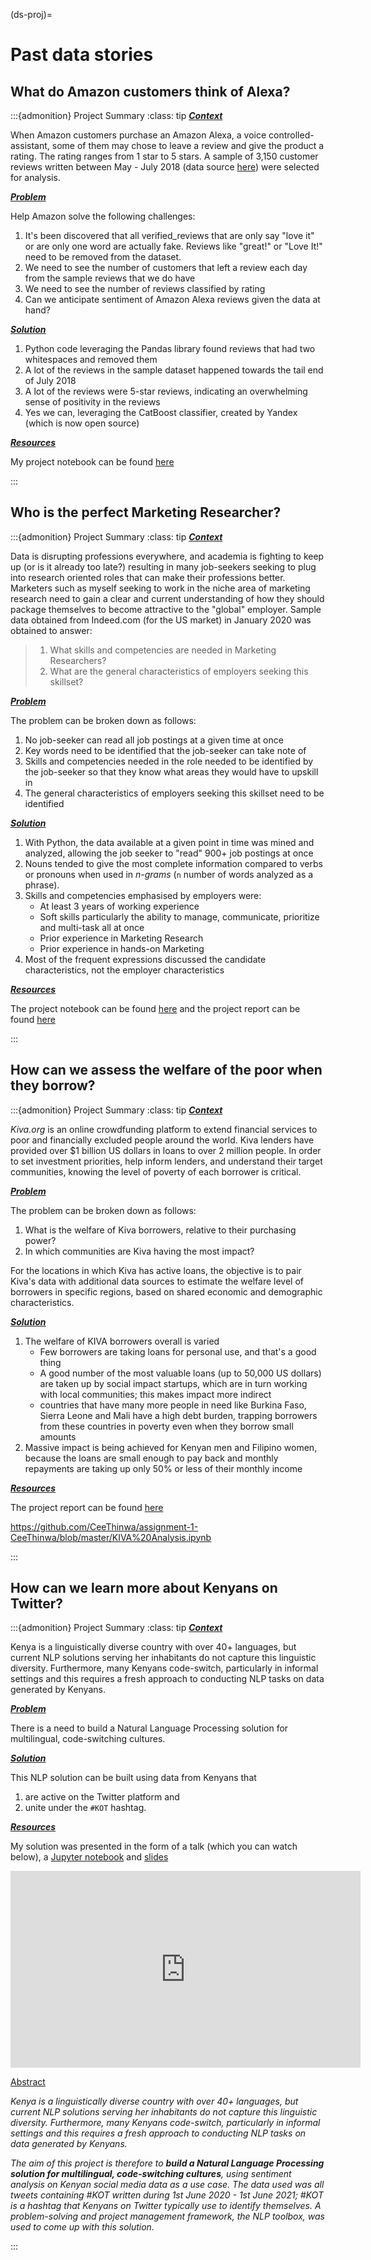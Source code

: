 (ds-proj)=
# Past data stories

## What do Amazon customers think of Alexa?

:::{admonition} Project Summary
:class: tip
<u>_**Context**_</u>

When Amazon customers purchase an Amazon Alexa, a voice controlled-assistant,
some of them may chose to leave a review and give the product a rating. The rating ranges from 1 star to 5 stars. A sample of 3,150 customer reviews written between May - July 2018
(data source [here](https://go.aws/2WkOfZp)) were selected for analysis.

<u>_**Problem**_</u>

Help Amazon solve the following challenges:
1. It's been discovered that all verified_reviews that are only say "love it" or are only one word are actually fake. Reviews like "great!" or "Love It!" need to be removed from the dataset.
2. We need to see the number of customers that left a review each day from the sample reviews that we do have
3. We need to see the number of reviews classified by rating
4. Can we anticipate sentiment of Amazon Alexa reviews given the data at hand?

<u>_**Solution**_</u>

1. Python code leveraging the Pandas library found reviews that had two whitespaces and removed them
2. A lot of the reviews in the sample dataset happened towards the tail end of July 2018
3. A lot of the reviews were 5-star reviews, indicating an overwhelming sense of positivity in the reviews
4. Yes we can, leveraging the CatBoost classifier, created by Yandex (which is now open source)

<u>_**Resources**_</u>

My project notebook can be found
[here](https://github.com/CeeThinwa/Python-Data-Science-Notebooks/blob/master/Amazon_Alexa_Challenge_Revised.ipynb)

:::

## Who is the perfect Marketing Researcher?

:::{admonition} Project Summary
:class: tip
<u>_**Context**_</u>

Data is disrupting professions everywhere, and academia is fighting to keep up (or is it already too late?) resulting in many job-seekers seeking to plug into research oriented roles that can make their professions better. Marketers such as myself seeking to work in the niche area of marketing research need to gain a clear and current understanding of how they should package themselves to become attractive to the "global" employer. Sample data obtained from Indeed.com (for the US market) in January 2020 was obtained to answer:

>1. What skills and competencies are needed in Marketing Researchers?
>2. What are the general characteristics of employers seeking this skillset?

<u>_**Problem**_</u>

The problem can be broken down as follows:
1. No job-seeker can read all job postings at a given time at once
2. Key words need to be identified that the job-seeker can take note of
3. Skills and competencies needed in the role needed to be identified by the job-seeker so that they know what areas they would have to upskill in
4. The general characteristics of employers seeking this skillset need to be identified

<u>_**Solution**_</u>

1. With Python, the data available at a given point in time was mined and analyzed, allowing the job seeker to "read" 900+ job postings at once
2. Nouns tended to give the most complete information compared to verbs or pronouns when used in *n-grams* (`n` number of words analyzed as a phrase).
3. Skills and competencies emphasised by employers were:
    * At least 3 years of working experience
    * Soft skills particularly the ability to manage, communicate, prioritize and multi-task all at once
    * Prior experience in Marketing Research
    * Prior experience in hands-on Marketing
4. Most of the frequent expressions discussed the candidate characteristics, not
the employer characteristics

<u>_**Resources**_</u>

The project notebook can be found
[here](https://github.com/CeeThinwa/Python-Data-Science-Notebooks/blob/master/Amazon_Alexa_Challenge_Revised.ipynb)
and the project report can be found
[here](https://drive.google.com/file/d/1UTNIz8CHg2-bXxo5Sb540aXk--q6ZEza/view?usp=sharing)

:::

## How can we assess the welfare of the poor when they borrow?

:::{admonition} Project Summary
:class: tip
<u>_**Context**_</u>

*Kiva.org* is an online crowdfunding platform to extend financial services to poor and financially excluded people around the world. Kiva lenders have provided over $1 billion US dollars in loans to over 2 million people. In order to set investment priorities, help inform lenders, and understand their target communities, knowing the level of poverty of each borrower is critical.

<u>_**Problem**_</u>

The problem can be broken down as follows:
1. What is the welfare of Kiva borrowers, relative to their purchasing power?
2. In which communities are Kiva having the most impact?

For the locations in which Kiva has active loans, the objective is to pair Kiva's data with additional data sources to estimate the welfare level of borrowers in specific regions, based on shared economic and demographic characteristics.

<u>_**Solution**_</u>

1. The welfare of KIVA borrowers overall is varied
    * Few borrowers are taking loans for personal use, and that's a good thing
    * A good number of the most valuable loans (up to 50,000 US dollars) are taken up by social impact startups, which are in turn working with local communities; this makes impact more indirect
    * countries that have many more people in need like Burkina Faso, Sierra Leone and Mali have a high debt burden, trapping borrowers from these countries in poverty even when they borrow small amounts
2. Massive impact is being achieved for Kenyan men and Filipino women, because the loans are small enough to pay back and monthly repayments are taking up only 50% or less of their monthly income

<u>_**Resources**_</u>

The project report can be found [here](kiva.ipynb)

https://github.com/CeeThinwa/assignment-1-CeeThinwa/blob/master/KIVA%20Analysis.ipynb

:::

## How can we learn more about Kenyans on Twitter?

:::{admonition} Project Summary
:class: tip
<u>_**Context**_</u>

Kenya is a linguistically diverse country with over 40+ languages, but current NLP solutions
serving her inhabitants do not capture this linguistic diversity. Furthermore, many Kenyans 
code-switch, particularly in informal settings and this requires a fresh approach to conducting NLP
tasks on data generated by Kenyans.

<u>_**Problem**_</u>

There is a need to build a Natural Language Processing solution for multilingual, code-switching
cultures.

<u>_**Solution**_</u>

This NLP solution can be built using data from Kenyans that
1. are active on the Twitter platform and
2. unite under the `#KOT` hashtag.

<u>_**Resources**_</u>

My solution was presented in the form of a talk (which you can watch below), a
[Jupyter notebook](https://github.com/CeeThinwa/Delta-Analytics-2021-CT-Project/blob/main/KOT%20EDA.ipynb)
 and [slides](https://github.com/CeeThinwa/Delta-Analytics-2021-CT-Project/blob/main/Delta%20Analytics%20-%20Teaching%20Fellow%20Cynthia.pdf)

<iframe width="560" height="315" src="https://www.youtube.com/embed/2TUK9QytzFo" title="YouTube video player" frameborder="0" allow="accelerometer; autoplay; clipboard-write; encrypted-media; gyroscope; picture-in-picture" allowfullscreen></iframe>

<br>

<u>Abstract</u>

*Kenya is a linguistically diverse country with over 40+ languages, but current NLP solutions serving her inhabitants do not capture this linguistic diversity. Furthermore, many Kenyans code-switch, particularly in informal settings and this requires a fresh approach to conducting NLP tasks on data generated by Kenyans.*

*The aim of this project is therefore to **build a Natural Language Processing solution for multilingual, code-switching cultures**, using sentiment analysis on Kenyan social media data as a use case. The data used was all tweets containing #KOT written during 1st June 2020 - 1st June 2021; #KOT is a hashtag that Kenyans on Twitter typically use to identify themselves. A problem-solving and project management framework, the *NLP toolbox*, was used to come up with this solution.*

:::

